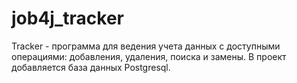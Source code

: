 # job4j_tracker
Tracker - программа для ведения учета данных с доступными операциями: добавления, удаления, поиска и замены. 
В проект добавляется база данных Postgresql.